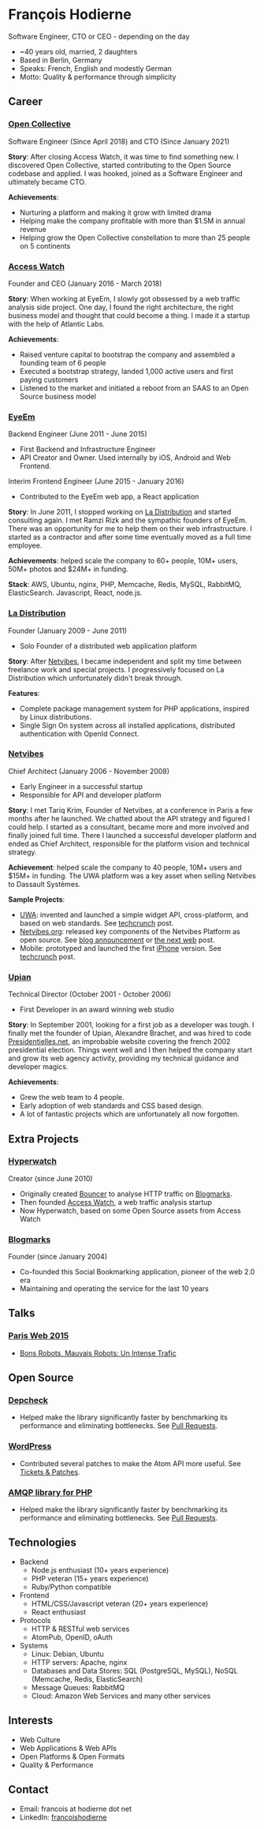 François Hodierne
=================

<div class="title">Software Engineer, CTO or CEO - depending on the day</div>

 * ~40 years old, married, 2 daughters
 * Based in Berlin, Germany
 * Speaks: French, English and modestly German
 * Motto: Quality &amp; performance through simplicity

Career
------

### <a name="opencollective"></a> **[Open Collective](https://opencollective.com/)**<br />
Software Engineer (Since April 2018) and CTO (Since January 2021)

**Story**:
After closing Access Watch, it was time to find something new. I discovered Open Collective, started contributing to the Open Source codebase and applied. I was hooked, joined as a Software Engineer and ultimately became CTO.

**Achievements**:
- Nurturing a platform and making it grow with limited drama
- Helping make the company profitable with more than $1.5M in annual revenue
- Helping grow the Open Collective constellation to more than 25 people on 5 continents

### <a name="access-watch"></a> **[Access Watch](http://access.watch/)**<br />
Founder and CEO (January 2016 - March 2018)

**Story**:
When working at EyeEm, I slowly got obssessed by a web traffic analysis side project. One day, I found the right architecture, the right business model and thought that could become a thing. I made it a startup with the help of Atlantic Labs.

**Achievements**:
- Raised venture capital to bootstrap the company and assembled a founding team of 6 people
- Executed a bootstrap strategy, landed 1,000 active users and first paying customers
- Listened to the market and initiated a reboot from an SAAS to an Open Source business model

### <a name="eyeem"></a> **[EyeEm](https://www.eyeem.com/)**<br />

Backend Engineer (June 2011 - June 2015)

 * <span class="tldr">First Backend and Infrastructure Engineer</span>
 * <span class="tldr">API Creator and Owner. Used internally by iOS, Android and Web Frontend.</span>

Interim Frontend Engineer (June 2015 - January 2016)

 * <span class="tldr">Contributed to the EyeEm web app, a React application</span>

**Story**:
In June 2011, I stopped working on [La Distribution](#ladistribution) and started consulting again. I met Ramzi Rizk and the sympathic founders of EyeEm. There was an opportunity for me to help them on their web infrastructure. I started as a contractor and after some time eventually moved as a full time employee.

**Achievements**:
helped scale the company to 60+ people, 10M+ users, 50M+ photos and $24M+ in funding.

**Stack**:
AWS, Ubuntu, nginx, PHP, Memcache, Redis, MySQL, RabbitMQ, ElasticSearch. Javascript, React, node.js.

### <a name="ladistribution"></a> **[La Distribution](http://ladistribution.net/)**<br />
Founder (January 2009 - June 2011)

 * <span class="tldr">Solo Founder of a distributed web application platform</span>

**Story**: After [Netvibes](#netvibes), I became independent and split my time between freelance work and special projects. I progressively focused on La Distribution which unfortunately didn't break through.

**Features**:

 * Complete package management system for PHP applications, inspired by Linux distributions.
 * Single Sign On system across all installed applications, distributed authentication with OpenId Connect.

### <a name="netvibes"></a> **[Netvibes](http://www.netvibes.com/)**<br />
Chief Architect (January 2006 - November 2008)

 * <span class="tldr">Early Engineer in a successful startup</span>
 * <span class="tldr">Responsible for API and developer platform</span>

**Story**:
I met Tariq Krim, Founder of Netvibes, at a conference in Paris a few months after he launched. We chatted about the API strategy and figured I could help. I started as a consultant, became more and more involved and finally joined full time. There I launched a successful developer platform and ended as Chief Architect, responsible for the platform vision and technical strategy.

**Achievement**:
helped scale the company to 40 people, 10M+ users and $15M+ in funding. The UWA platform was a key asset when selling Netvibes to Dassault Systèmes.

**Sample Projects**:

 * [UWA](https://uwa.netvibes.com/docs/Uwa/html/index.html): invented and launched a simple widget API, cross-platform, and based on web standards. See [techcrunch](http://techcrunch.com/2007/02/21/netvibes-promises-cross-platform-widget-compatibility/) post.
 * [Netvibes.org](http://web.archive.org/web/20090416004816/http://netvibes.org/): released key components of the Netvibes Platform as open source. See [blog announcement](https://web.archive.org/web/20090922091425/http://blog.netvibes.com/netvibesorg-opening/) or [the next web](http://thenextweb.com/2008/06/06/netvibes-starts-website-dedicated-to-open-source-projects/) post.
 * Mobile: prototyped and launched the first [iPhone](http://iphone.netvibes.com/) version. See [techcrunch](http://techcrunch.com/2007/08/14/netvibes-for-iphone-available-now/) post.

### <a name="upian"></a> **[Upian](http://www.upian.com/)**<br />
Technical Director (October 2001 - October 2006)

 * <span class="tldr">First Developer in an award winning web studio</span>

**Story**:
In September 2001, looking for a first job as a developer was tough. I finally met the founder of Upian, Alexandre Brachet, and was hired to code [Presidentielles.net](http://2002.presidentielles.net/), an improbable website covering the french 2002 presidential election. Things went well and I then helped the company start and grow its web agency activity, providing my technical guidance and developer magics.

**Achievements**:

 * Grew the web team to 4 people.
 * Early adoption of web standards and CSS based design.
 * A lot of fantastic projects which are unfortunately all now forgotten.

Extra Projects
--------------

### <a name="hyperwatch"></a> [Hyperwatch](https://github.com/hyperwatch/hyperwatch)<br />
Creator (since June 2010)

 * Originally created [Bouncer](https://github.com/znarf/bouncer) to analyse HTTP traffic on [Blogmarks](#blogmarks).
 * Then founded [Access Watch](https://access.watch/), a web traffic analysis startup
 * Now Hyperwatch, based on some Open Source assets from Access Watch

### <a name="blogmarks"></a> [Blogmarks](http://blogmarks.net/)<br />
Founder (since January 2004)

 * Co-founded this Social Bookmarking application, pioneer of the web 2.0 era
 * Maintaining and operating the service for the last 10 years

Talks
-----

### [Paris Web 2015](http://www.paris-web.fr/2015/)

  * [Bons Robots, Mauvais Robots: Un Intense Trafic](http://francois.hodierne.net/2015/bons-robots-mauvais-robots/)

Open Source
-----------

### [Depcheck](https://github.com/depcheck/depcheck)

 * Helped make the library significantly faster by benchmarking its performance and eliminating bottlenecks.
   See [Pull Requests](https://github.com/depcheck/depcheck/pulls?utf8=%E2%9C%93&q=is%3Apr+author%3Aznarf).

### [WordPress](https://wordpress.org/)

  * Contributed several patches to make the Atom API more useful.
    See [Tickets & Patches](https://core.trac.wordpress.org/my-comments/all?USER=znarfor).

### [AMQP library for PHP](https://github.com/php-amqplib/php-amqplib)

 * Helped make the library significantly faster by benchmarking its performance and eliminating bottlenecks.
   See [Pull Requests](https://github.com/php-amqplib/php-amqplib/pulls?utf8=%E2%9C%93&q=is%3Apr+author%3Aznarf).

Technologies
------------

 * Backend
     - Node.js enthusiast (10+ years experience)
     - PHP veteran (15+ years experience)
     - Ruby/Python compatible
 * Frontend
     - HTML/CSS/Javascript veteran (20+ years experience)
     - React enthusiast
 * Protocols
     - HTTP & RESTful web services
     - AtomPub, OpenID, oAuth
 * Systems
     - Linux: Debian, Ubuntu
     - HTTP servers: Apache, nginx
     - Databases and Data Stores: SQL (PostgreSQL, MySQL), NoSQL (Memcache, Redis, ElasticSearch)
     - Message Queues: RabbitMQ
     - Cloud: Amazon Web Services and many other services

Interests
---------

 * Web Culture
 * Web Applications & Web APIs
 * Open Platforms & Open Formats
 * Quality & Performance

Contact
-------

* Email: francois at hodierne dot net
* LinkedIn: [francoishodierne](https://www.linkedin.com/in/francoishodierne)
